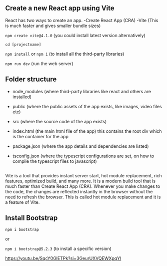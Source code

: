 
## Create a new React app using Vite
React has two ways to create an app. 
-Create React App (CRA)
-Vite (This is much faster and gives smaller bundle sizes)

`npm create vite@4.1.0`  (you could install latest version alternatively)


`cd [projectname]`

`npm install` or `npm i` (to install all the third-party libraries)

`npm run dev` (run the web server)



## Folder structure
- node_modules (where third-party libraries like react and others are installed)
- public (where the public assets of the app exists, like images, video files etc)
- src (where the source code of the app exists)

- index.html (the main html file of the app)
       this contains the root div which is the container for the app
- package.json (where the app details and dependencies are listed)
- tsconfig.json (where the typescript configurations are set, on how to compile the typescript files to javascript)



##
Vite is a tool that provides instant server start, hot module replacement, rich features, optimized build, and many more. It is a modern build tool that is much faster than Create React App (CRA).
Whenever you make changes to the code, the changes are reflected instantly in the browser without the need to refresh the browser. This is called hot module replacement and it is a feature of Vite.



## Install Bootstrap
`npm i bootstrap`

or 

`npm i bootstrap@5.2.3` (to install a specific version)

https://youtu.be/SqcY0GlETPk?si=3GeurUXVQEWXpqYl
